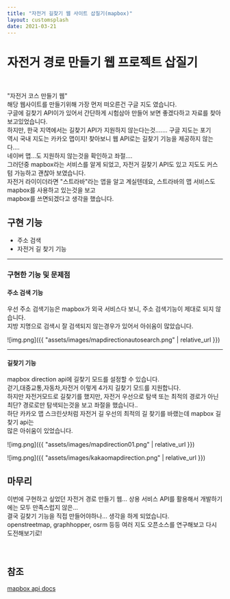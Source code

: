 ```yaml
---
title: "자전거 길찾기 웹 사이트 삽질기(mapbox)"
layout: customsplash
date: 2021-03-21
---
```


# 자전거 경로 만들기 웹 프로젝트 삽질기  
<br>
  
"자전거 코스 만들기 웹"   
해당 웹사이트를 만들기위해 가장 먼저 떠오른건 구글 지도 였습니다.  
구글에 길찾기 API이가 있어서 간단하게 시험삼아 만들어 보면 좋겠다하고 자료를 찾아보고있었습니다.  
하지만, 한국 지역에서는 길찾기 API가 지원하지 않는다는것....... 구글 지도는 포기  
역시 국내 지도는 카카오 맵이지! 찾아보니 웹 API로는 길찾기 기능을 제공하지 않는다....  
네이버 맵...도 지원하지 않는것을 확인하고 좌절....  
그러던중 mapbox라는 서비스를 알게 되었고, 자전거 길찾기 API도 있고 지도도 커스텀 가능하고 괜찮아 보였습니다.  
자전거 라이이더라면 "스트라바"라는 앱을 알고 계실텐데요, 스트라바의 맵 서비스도 mapbox를 사용하고 있는것을 보고  
mapbox를 쓰면되겠다고 생각을 했습니다.


## 구현 기능
- 주소 검색
- 자전거 길 찾기 기능  

---------------------------  


### 구현한 기능 및 문제점    
  
  
#### 주소 검색 기능   
  우선 주소 검색기능은 mapbox가 외국 서비스다 보니, 주소 검색기능이 제대로 되지 않습니다.  
  지방 지명으로 검색시 잘 검색되지 않는경우가 있어서 아쉬움이 많았습니다.   

![img.png]({{ "assets/images/mapdirectionautosearch.png" | relative_url }})


----  


#### 길찾기 기능  
  mapbox direction api에 길찾기 모드를 설정할 수 있습니다.  
   걷기,대중교통,자동차,자전거 이렇게 4가지 길찾기 모드를 지원합니다.   
   하지만 자전거모드로 길찾기를 했지만, 자전거 우선으로 탐색 또는 최적의 경로가 아닌  
   최단? 경로로만 탐색되는것을 보고 좌절을 했습니다..  
  하단 카카오 맵 스크린샷처럼 자전거 길 우선의 최적의 길 찾기를 바랬는데 mapbox 길 찾기 api는  
많은 아쉬움이 있었습니다.  

![img.png]({{ "assets/images/mapdirection01.png" | relative_url }})    


![img.png]({{ "assets/images/kakaomapdirection.png" | relative_url }})  
   

## 마무리  
이번에 구현하고 싶었던 자전거 경로 만들기 웹...  상용 서비스 API를 활용해서 개발하기에는 모두 만족스럽지 않은...    
결국 길찾기 기능을 직접 만들어야하나... 생각을 하게 되었습니다.    
openstreetmap, graphhopper, osrm 등등 여러 지도 오픈소스를 연구해보고 다시 도전해보기로!  
<br>
<br>

## 참조  
[mapbox api docs](https://docs.mapbox.com/api/overview/)

 <br> 
 <br> 
  
